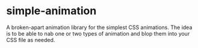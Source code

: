 # simple-animation
A broken-apart animation library for the simplest CSS animations. The idea is to be able to nab one or two types of animation and blop them into your CSS file as needed.

